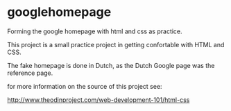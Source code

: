 # googlehomepage
Forming the google homepage with html and css as practice.

This project is a small practice project in getting confortable with HTML and CSS. 

The fake homepage is done in Dutch, as the Dutch Google page was the reference page.

for more information on the source of this project see:

http://www.theodinproject.com/web-development-101/html-css
